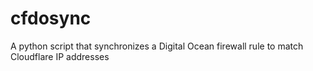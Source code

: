 # cfdosync
A python script that synchronizes a Digital Ocean firewall rule to match Cloudflare IP addresses
